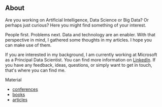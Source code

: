 
## About

Are you working on Artificial Intelligence, Data Science or Big Data? Or perhaps just curious? Here you might find something of your interest.

People first. Problems next. Data and technology are an enabler. With that perspective in mind, I gathered some thoughts in my articles. I hope you can make use of them.

If you are interested in my background, I am currently working at Microsoft as a Principal Data Scientist. You can find more information on [LinkedIn](https://uk.linkedin.com/in/michele-usuelli-1b84b460). If you have any feedback, ideas, questions, or simply want to get in touch, that's where you can find me.

Material
- [conferences](pages/conferences.md)
- [books](pages/books.md)
- [articles](pages/articles.md)


